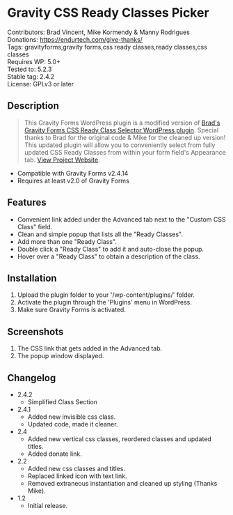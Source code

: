 # Gravity CSS Ready Classes Picker

Contributors: Brad Vincent, Mike Kormendy & Manny Rodrigues  
Donations: https://endurtech.com/give-thanks/  
Tags: gravityforms,gravity forms,css ready classes,ready classes,css classes  
Requires WP: 5.0+  
Tested to: 5.2.3  
Stable tag: 2.4.2  
License: GPLv3 or later  

## Description

> This Gravity Forms WordPress plugin is a modified version of [Brad's Gravity Forms CSS Ready Class Selector WordPress plugin](https://wordpress.org/plugins/gravity-forms-css-ready-selector/). Special thanks to Brad for the original code & Mike for the cleaned up version! This updated plugin will allow you to conveniently select from fully updated CSS Ready Classes from within your form field's Appearance tab. [View Project Website](https://endurtech.com/gravity-forms-css-ready-classes-plugin/).  

* Compatible with Gravity Forms v2.4.14
* Requires at least v2.0 of Gravity Forms

## Features

* Convenient link added under the Advanced tab next to the "Custom CSS Class" field.
* Clean and simple popup that lists all the "Ready Classes".
* Add more than one "Ready Class".
* Double click a "Ready Class" to add it and auto-close the popup.
* Hover over a "Ready Class" to obtain a description of the class.

## Installation

1. Upload the plugin folder to your '/wp-content/plugins/' folder.
2. Activate the plugin through the 'Plugins' menu in WordPress.
3. Make sure Gravity Forms is activated.

## Screenshots

1. The CSS link that gets added in the Advanced tab.
2. The popup window displayed.

## Changelog

* 2.4.2
  * Simplified Class Section
* 2.4.1
  * Added new invisible css class.
  * Updated code, made it cleaner.
* 2.4
  * Added new vertical css classes, reordered classes and updated titles.
  * Added donate link.
* 2.2
  * Added new css classes and titles.
  * Replaced linked icon with text link.
  * Removed extraneous instantiation and cleaned up styling (Thanks Mike).
* 1.2
  * Initial release.  
